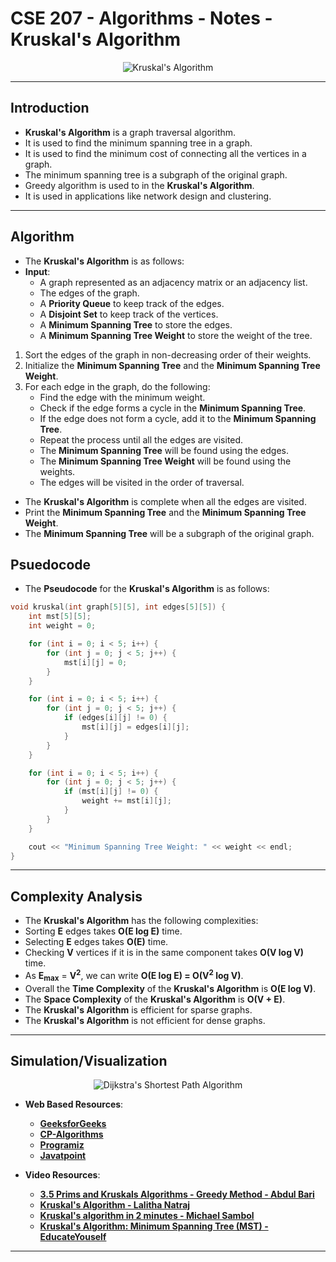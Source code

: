# **CSE 207 - Algorithms - Notes - Kruskal's Algorithm**

<p align="center">
    <img src="https://upload.wikimedia.org/wikipedia/commons/thumb/5/5c/MST_kruskal_en.gif/480px-MST_kruskal_en.gif" alt="Kruskal's Algorithm"/>
</p>

---

## **Introduction**

- **Kruskal's Algorithm** is a graph traversal algorithm.
- It is used to find the minimum spanning tree in a graph.
- It is used to find the minimum cost of connecting all the vertices in a graph.
- The minimum spanning tree is a subgraph of the original graph.
- Greedy algorithm is used to in the **Kruskal's Algorithm**.
- It is used in applications like network design and clustering.

---

## **Algorithm**

- The **Kruskal's Algorithm** is as follows:
- **Input**:
  - A graph represented as an adjacency matrix or an adjacency list.
  - The edges of the graph.
  - A **Priority Queue** to keep track of the edges.
  - A **Disjoint Set** to keep track of the vertices.
  - A **Minimum Spanning Tree** to store the edges.
  - A **Minimum Spanning Tree Weight** to store the weight of the tree.

1. Sort the edges of the graph in non-decreasing order of their weights.
2. Initialize the **Minimum Spanning Tree** and the **Minimum Spanning Tree Weight**.
3. For each edge in the graph, do the following:
   - Find the edge with the minimum weight.
   - Check if the edge forms a cycle in the **Minimum Spanning Tree**.
   - If the edge does not form a cycle, add it to the **Minimum Spanning Tree**.
   - Repeat the process until all the edges are visited.
   - The **Minimum Spanning Tree** will be found using the edges.
   - The **Minimum Spanning Tree Weight** will be found using the weights.
   - The edges will be visited in the order of traversal.

- The **Kruskal's Algorithm** is complete when all the edges are visited.
- Print the **Minimum Spanning Tree** and the **Minimum Spanning Tree Weight**.
- The **Minimum Spanning Tree** will be a subgraph of the original graph.

## **Psuedocode**

- The **Pseudocode** for the **Kruskal's Algorithm** is as follows:

```cpp
void kruskal(int graph[5][5], int edges[5][5]) {
    int mst[5][5];
    int weight = 0;

    for (int i = 0; i < 5; i++) {
        for (int j = 0; j < 5; j++) {
            mst[i][j] = 0;
        }
    }

    for (int i = 0; i < 5; i++) {
        for (int j = 0; j < 5; j++) {
            if (edges[i][j] != 0) {
                mst[i][j] = edges[i][j];
            }
        }
    }

    for (int i = 0; i < 5; i++) {
        for (int j = 0; j < 5; j++) {
            if (mst[i][j] != 0) {
                weight += mst[i][j];
            }
        }
    }

    cout << "Minimum Spanning Tree Weight: " << weight << endl;
}
```

---

## **Complexity Analysis**

- The **Kruskal's Algorithm** has the following complexities:
- Sorting **E** edges takes **O(E log E)** time.
- Selecting **E** edges takes **O(E)** time.
- Checking **V** vertices if it is in the same component takes **O(V log V)** time.
- As **E**<sub>**max**</sub> = **V**<sup>**2**</sup>, we can write **O(E log E) = O(V<sup>2</sup> log V)**.
- Overall the **Time Complexity** of the **Kruskal's Algorithm** is **O(E log V)**.
- The **Space Complexity** of the **Kruskal's Algorithm** is **O(V + E)**.
- The **Kruskal's Algorithm** is efficient for sparse graphs.
- The **Kruskal's Algorithm** is not efficient for dense graphs.

---

## **Simulation/Visualization**

<p align="center">
    <img src="https://thealgoristsblob.blob.core.windows.net/thealgoristsimages/kruskals-algorithm-anim-1.gif" alt="Dijkstra's Shortest Path Algorithm"/>
</p>

- **Web Based Resources**:
  - [**GeeksforGeeks**](https://www.geeksforgeeks.org/kruskals-minimum-spanning-tree-algorithm-greedy-algo-2/)
  - [**CP-Algorithms**](https://cp-algorithms.com/graph/mst_kruskal.html)
  - [**Programiz**](https://www.programiz.com/dsa/kruskal-algorithm)
  - [**Javatpoint**](https://www.javatpoint.com/kruskal-algorithm)

- **Video Resources**:
  - [**3.5 Prims and Kruskals Algorithms - Greedy Method - Abdul Bari**](https://www.youtube.com/watch?v=4ZlRH0eK-qQ)
  - [**Kruskal's Algorithm - Lalitha Natraj**](https://www.youtube.com/watch?v=ivcbaIhrcsE)
  - [**Kruskal's algorithm in 2 minutes - Michael Sambol**](https://www.youtube.com/watch?v=71UQH7Pr9kU)
  - [**Kruskal's Algorithm: Minimum Spanning Tree (MST) - EducateYouself**](https://www.youtube.com/watch?v=Yo7sddEVONg)

---
